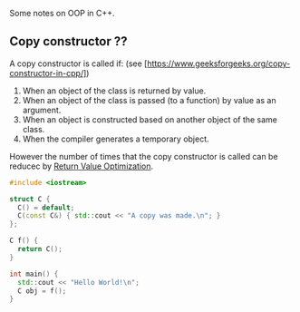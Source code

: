 Some notes on OOP in C++.


## Copy constructor ??

A copy constructor is called if:
(see [https://www.geeksforgeeks.org/copy-constructor-in-cpp/])

1. When an object of the class is returned by value. 
2. When an object of the class is passed (to a function) by value as an argument. 
3. When an object is constructed based on another object of the same class. 
4. When the compiler generates a temporary object.

However the number of times that the copy constructor is called can be reducec by [Return Value Optimization](https://en.wikipedia.org/wiki/Copy_elision#Return_value_optimization).

```C++
#include <iostream>

struct C {
  C() = default;
  C(const C&) { std::cout << "A copy was made.\n"; }
};

C f() {
  return C();
}

int main() {
  std::cout << "Hello World!\n";
  C obj = f();
}
```
